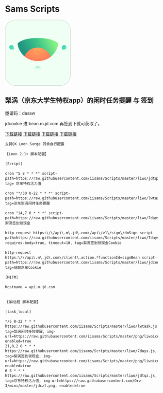 # Sams Scripts 


![梨涡](https://raw.githubusercontent.com/bokuosusume/JavaScript/master/liwo/png/liwo.png)
## 梨涡（京东大学生特权app）的闲时任务提醒 与 签到
邀请码：dasaw  

 jdcookie 进 bean.m.jd.com 再签到下就可获取了。

[下载链接]( http://2do.jd.com/events/red-envelopes/?inviter=1236228340192960513&channel=cash&extParam=1260048962852974594#/)
[下载链接](https://bit.ly/33BRwHW)
[下载链接]( https://bit.ly/33BRwHW)
[下载链接](https://bit.ly/33BRwHW)
```properties
支持QX Loon Surge 其余自行配置

【Loon 2.1+ 脚本配置】

[Script]  

cron "5 8 * * *" script-path=https://raw.githubusercontent.com/iisams/Scripts/master/liwo/jdtqz.js, tag= 京东特权活力值

cron "*/30 0-22 * * *" script-path=https://raw.githubusercontent.com/iisams/Scripts/master/liwo/lwtask.js, tag=京东梨涡闲时任务提醒

cron "14,7 0 * * *" script-path=https://raw.githubusercontent.com/iisams/Scripts/master/liwo/7days.js,tag=梨涡签到领现金

http-request https:\/\/api\.m\.jd\.com\/api\/v1\/sign\/doSign script-path=https://raw.githubusercontent.com/iisams/Scripts/master/liwo/7dayscookie.js, requires-body=true, timeout=10, tag=梨涡签到领现金Cookie

http-request https:\/\/api\.m\.jd\.com\/client\.action.*functionId=signBean script-path=https://raw.githubusercontent.com/iisams/Scripts/master/liwo/jdcookie.js, tag=获取京东Cookie

[MITM]  

hostname = api.m.jd.com


【QX远程 脚本配置】

[task_local]

*/5 0-22 * * * https://raw.githubusercontent.com/iisams/Scripts/master/liwo/lwtask.js, tag=梨涡闲时任务提醒, img-url=https://raw.githubusercontent.com/iisams/Scripts/master/png/liwoicon.png, enabled=true
21,8,2 8 * * * https://raw.githubusercontent.com/iisams/Scripts/master/liwo/7days.js, tag=梨涡签到领现金, img-url=https://raw.githubusercontent.com/iisams/Scripts/master/png/liwoicon.png, enabled=true
6 8 * * * https://raw.githubusercontent.com/iisams/Scripts/master/liwo/jdtqz.js, tag=京东特权活力值, img-url=https://raw.githubusercontent.com/Orz-3/mini/master/jdczf.png, enabled=true

```

